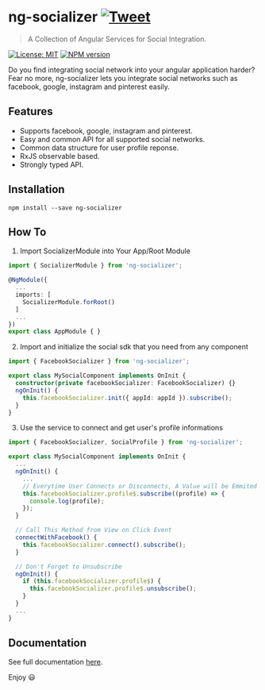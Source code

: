 # ng-socializer [![Tweet](https://img.shields.io/twitter/url/http/shields.io.svg?style=social)](https://twitter.com/intent/tweet?text=A%20Collection%20of%20Angular%20Services%20for%20Social%20Integration&url=https://github.com/sabbirrahman/ng-socializer&via=sabbirrahmanme&hashtags=angular,ng,socializer)
>A Collection of Angular Services for Social Integration.

[![License: MIT](https://img.shields.io/badge/License-MIT-brightgreen.svg)](https://github.com/sabbirrahman/ng-socializer/blob/master/LICENSE)
[![NPM version](https://badge.fury.io/js/ng-socializer.svg)](https://www.npmjs.com/package/ng-socializer)
<!-- [![Build Status](https://travis-ci.org/sabbirrahman/ng-socializer.svg?branch=master)](https://travis-ci.org/sabbirrahman/ng-socializer) -->

Do you find integrating social network into your angular application harder? Fear no more, ng-socializer lets you integrate social networks such as facebook, google, instagram and pinterest easily.

## Features
* Supports facebook, google, instagram and pinterest.
* Easy and common API for all supported social networks.
* Common data structure for user profile reponse.
* RxJS observable based.
* Strongly typed API.

## Installation
`npm install --save ng-socializer`

## How To

1. Import SocializerModule into Your App/Root Module
```typescript
import { SocializerModule } from 'ng-socializer';

@NgModule({
  ...
  imports: [
    SocializerModule.forRoot()
  ]
  ...
})
export class AppModule { }
```

2. Import and initialize the social sdk that you need from any component
```typescript
import { FacebookSocializer } from 'ng-socializer';

export class MySocialComponent implements OnInit {
  constructor(private facebookSocializer: FacebookSocializer) {}
  ngOnInit() {
    this.facebookSocializer.init({ appId: appId }).subscribe();
  }
}
```

3. Use the service to connect and get user's profile informations
```typescript
import { FacebookSocializer, SocialProfile } from 'ng-socializer';

export class MySocialComponent implements OnInit {
  ...
  ngOnInit() {
    ...
    // Everytime User Connects or Disconnects, A Value will be Emmited from profile$ Observable
    this.facebookSocializer.profile$.subscribe((profile) => {
      console.log(profile);
    });
  }

  // Call This Method from View on Click Event
  connectWithFacebook() {
    this.facebookSocializer.connect().subscribe();
  }

  // Don't Forget to Unsubscribe
  ngOnInit() {
    if (this.facebookSocializer.profile$) {
      this.facebookSocializer.profile$.unsubscribe();
    }
  }
  ...
}
```

## Documentation

See full documentation [here](https://github.com/sabbirrahman/ng-socializer/blob/master/DOCUMENTATION.md).

<!-- ## Development & Contribution

Run `npm run test` to execute the unit tests via [Karma](https://karma-runner.github.io). This will help you to run and debug your code if you wish to contribute to the development of this library.-->

Enjoy 😃 
